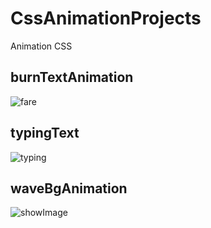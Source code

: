 # CssAnimationProjects
Animation CSS

## burnTextAnimation
![fare](https://user-images.githubusercontent.com/37902865/82233726-a4d8cf00-995a-11ea-8185-2128835ffea5.jpg)

## typingText
![typing](https://user-images.githubusercontent.com/37902865/82233786-b8843580-995a-11ea-98c3-e385eff0b6a7.jpg)

## waveBgAnimation
![showImage](https://user-images.githubusercontent.com/37902865/82233760-b0c49100-995a-11ea-8b19-3519a54a4980.png)
